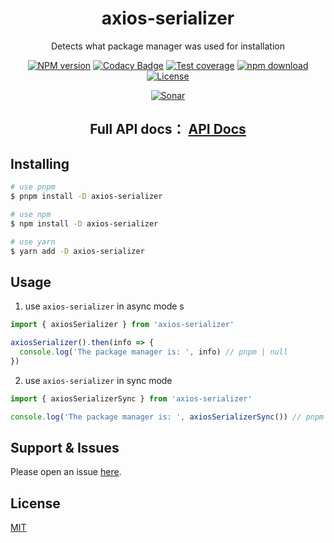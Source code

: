 <div style="text-align: center;" align="center">

# axios-serializer

Detects what package manager was used for installation

[![NPM version][npm-image]][npm-url]
[![Codacy Badge][codacy-image]][codacy-url]
[![Test coverage][codecov-image]][codecov-url]
[![npm download][download-image]][download-url]
[![License][license-image]][license-url]

[![Sonar][sonar-image]][sonar-url]

</div>

<div style="text-align: center; margin-bottom: 20px;" align="center">

## **Full API docs： [API Docs](./docs/modules.md)**

</div>

## Installing

```bash
# use pnpm
$ pnpm install -D axios-serializer

# use npm
$ npm install -D axios-serializer

# use yarn
$ yarn add -D axios-serializer
```

## Usage

1. use `axios-serializer` in async mode
   s

```js
import { axiosSerializer } from 'axios-serializer'

axiosSerializer().then(info => {
  console.log('The package manager is: ', info) // pnpm | null
})
```

2. use `axios-serializer` in sync mode

```js
import { axiosSerializerSync } from 'axios-serializer'

console.log('The package manager is: ', axiosSerializerSync()) // pnpm | null
```

## Support & Issues

Please open an issue [here](https://github.com/saqqdy/axios-serializer/issues).

## License

[MIT](LICENSE)

[npm-image]: https://img.shields.io/npm/v/axios-serializer.svg?style=flat-square
[npm-url]: https://npmjs.org/package/axios-serializer
[codacy-image]: https://app.codacy.com/project/badge/Grade/f70d4880e4ad4f40aa970eb9ee9d0696
[codacy-url]: https://www.codacy.com/gh/saqqdy/axios-serializer/dashboard?utm_source=github.com&utm_medium=referral&utm_content=saqqdy/axios-serializer&utm_campaign=Badge_Grade
[codecov-image]: https://img.shields.io/codecov/c/github/saqqdy/axios-serializer.svg?style=flat-square
[codecov-url]: https://codecov.io/github/saqqdy/axios-serializer?branch=master
[download-image]: https://img.shields.io/npm/dm/axios-serializer.svg?style=flat-square
[download-url]: https://npmjs.org/package/axios-serializer
[license-image]: https://img.shields.io/badge/License-MIT-blue.svg
[license-url]: LICENSE
[sonar-image]: https://sonarcloud.io/api/project_badges/quality_gate?project=saqqdy_axios-serializer
[sonar-url]: https://sonarcloud.io/dashboard?id=saqqdy_axios-serializer
